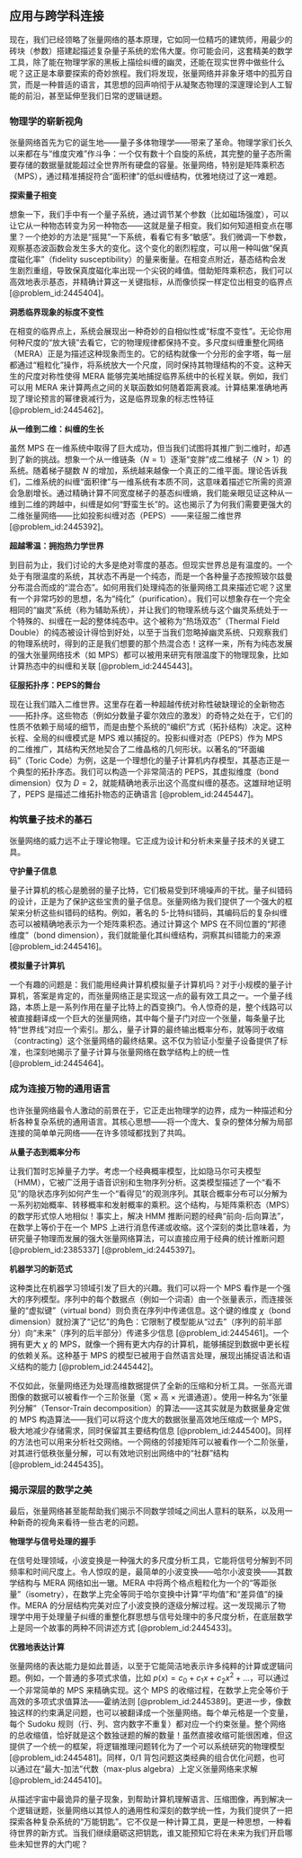 ## 应用与跨学科连接

现在，我们已经领略了张量网络的基本原理，它如同一位精巧的建筑师，用最少的砖块（参数）搭建起描述复杂量子系统的宏伟大厦。你可能会问，这套精美的数学工具，除了能在物理学家的黑板上描绘纠缠的幽灵，还能在现实世界中做些什么呢？这正是本章要探索的奇妙旅程。我们将发现，张量网络并非象牙塔中的孤芳自赏，而是一种普适的语言，其思想的回声响彻于从凝聚态物理的深邃理论到人工智能的前沿，甚至延伸至我们日常的逻辑谜题。

### 物理学的崭新视角

张量网络首先为它的诞生地——量子多体物理学——带来了革命。物理学家们长久以来都在与“维度灾难”作斗争：一个仅有数十个自旋的系统，其完整的量子态所需要存储的数据量就能超过全世界所有硬盘的容量。张量网络，特别是矩阵乘积态（MPS），通过精准捕捉符合“面积律”的低纠缠结构，优雅地绕过了这一难题。

**探索量子相变**

想象一下，我们手中有一个量子系统，通过调节某个参数（比如磁场强度），可以让它从一种物态转变为另一种物态——这就是量子相变。我们如何知道相变点在哪里？一个绝妙的方法是“摇晃”一下系统，看看它有多“敏感”。我们微调一下参数，观察基态波函数会发生多大的变化。这个变化的剧烈程度，可以用一种叫做“保真度磁化率”（fidelity susceptibility）的量来衡量。在相变点附近，基态结构会发生剧烈重组，导致保真度磁化率出现一个尖锐的峰值。借助矩阵乘积态，我们可以高效地表示基态，并精确计算这一关键指标，从而像侦探一样定位出相变的临界点 [@problem_id:2445404]。

**洞悉临界现象的标度不变性**

在相变的临界点上，系统会展现出一种奇妙的自相似性或“标度不变性”。无论你用何种尺度的“放大镜”去看它，它的物理规律都保持不变。多尺度纠缠重整化网络（MERA）正是为描述这种现象而生的。它的结构就像一个分形的金字塔，每一层都通过“粗粒化”操作，将系统放大一个尺度，同时保持其物理结构的不变。这种天生的尺度对称性使得 MERA 能够完美地捕捉临界系统中的长程关联。例如，我们可以用 MERA 来计算两点之间的关联函数如何随着距离衰减。计算结果准确地再现了理论预言的幂律衰减行为，这是临界现象的标志性特征 [@problem_id:2445462]。

**从一维到二维：纠缠的生长**

虽然 MPS 在一维系统中取得了巨大成功，但当我们试图将其推广到二维时，却遇到了新的挑战。想象一个从一维链条（$N=1$）逐渐“变胖”成二维梯子（$N>1$）的系统。随着梯子腿数 $N$ 的增加，系统越来越像一个真正的二维平面。理论告诉我们，二维系统的纠缠“面积律”与一维系统有本质不同，这意味着描述它所需的资源会急剧增长。通过精确计算不同宽度梯子的基态纠缠熵，我们能亲眼见证这种从一维到二维的跨越中，纠缠是如何“野蛮生长”的。这也揭示了为何我们需要更强大的二维张量网络——比如投影纠缠对态（PEPS）——来征服二维世界 [@problem_id:2445392]。

**超越零温：拥抱热力学世界**

到目前为止，我们讨论的大多是绝对零度的基态。但现实世界总是有温度的。一个处于有限温度的系统，其状态不再是一个纯态，而是一个各种量子态按照玻尔兹曼分布混合而成的“混合态”。如何用我们处理纯态的张量网络工具来描述它呢？这里有一个非常巧妙的思想，名为“纯化”（purification）。我们可以想象存在一个完全相同的“幽灵”系统（称为辅助系统），并让我们的物理系统与这个幽灵系统处于一个特殊的、纠缠在一起的整体纯态中。这个被称为“热场双态”（Thermal Field Double）的纯态被设计得恰到好处，以至于当我们忽略掉幽灵系统、只观察我们的物理系统时，得到的正是我们想要的那个热混合态！这样一来，所有为纯态发展的强大张量网络技术（如 MPS）都可以被用来研究有限温度下的物理现象，比如计算热态中的纠缠和关联 [@problem_id:2445443]。

**征服拓扑序：PEPS的舞台**

现在让我们踏入二维世界。这里存在着一种超越传统对称性破缺理论的全新物态——拓扑序。这些物态（例如分数量子霍尔效应的激发）的奇特之处在于，它们的性质不依赖于局域的细节，而是由整个系统的“编织”方式（拓扑结构）决定。这种长程、全局的纠缠模式是 MPS 难以捕捉的。投影纠缠对态（PEPS）作为 MPS 的二维推广，其结构天然地契合了二维晶格的几何形状。以著名的“环面编码”（Toric Code）为例，这是一个理想化的量子计算机内存模型，其基态正是一个典型的拓扑序态。我们可以构造一个非常简洁的 PEPS，其虚拟维度（bond dimension）仅为 $D=2$，就能精确地表示出这个高度纠缠的基态。这雄辩地证明了，PEPS 是描述二维拓扑物态的正确语言 [@problem_id:2445447]。

### 构筑量子技术的基石

张量网络的威力远不止于理论物理。它正成为设计和分析未来量子技术的关键工具。

**守护量子信息**

量子计算机的核心是脆弱的量子比特，它们极易受到环境噪声的干扰。量子纠错码的设计，正是为了保护这些宝贵的量子信息。张量网络为我们提供了一个强大的框架来分析这些纠错码的结构。例如，著名的 5-比特纠错码，其编码后的复杂纠缠态可以被精确地表示为一个矩阵乘积态。通过计算这个 MPS 在不同位置的“邦德维度”（bond dimension），我们就能量化其纠缠结构，洞察其纠错能力的来源 [@problem_id:2445416]。

**模拟量子计算机**

一个有趣的问题是：我们能用经典计算机模拟量子计算机吗？对于小规模的量子计算机，答案是肯定的，而张量网络正是实现这一点的最有效工具之一。一个量子线路，本质上是一系列作用在量子比特上的酉变换门。令人惊奇的是，整个线路可以被直接翻译成一个巨大的张量网络，其中每个量子门对应一个张量，每条量子比特“世界线”对应一个索引。那么，量子计算的最终输出概率分布，就等同于收缩（contracting）这个张量网络的最终结果。这不仅为验证小型量子设备提供了标准，也深刻地揭示了量子计算与张量网络在数学结构上的统一性 [@problem_id:2445464]。

### 成为连接万物的通用语言

也许张量网络最令人激动的前景在于，它正走出物理学的边界，成为一种描述和分析各种复杂系统的通用语言。其核心思想——将一个庞大、复杂的整体分解为局部连接的简单单元网络——在许多领域都找到了共鸣。

**从量子态到概率分布**

让我们暂时忘掉量子力学。考虑一个经典概率模型，比如隐马尔可夫模型（HMM），它被广泛用于语音识别和生物序列分析。这类模型描述了一个“看不见”的隐状态序列如何产生一个“看得见”的观测序列。其联合概率分布可以分解为一系列初始概率、转移概率和发射概率的乘积。这个结构，与矩阵乘积态（MPS）的数学形式惊人地相似！事实上，解决 HMM 推断问题的经典“前向-后向算法”，在数学上等价于在一个 MPS 上进行消息传递或收缩。这个深刻的类比意味着，为研究量子物理而发展的强大张量网络算法，可以直接应用于经典的统计推断问题 [@problem_id:2385337] [@problem_id:2445397]。

**机器学习的新范式**

这种类比在机器学习领域引发了巨大的兴趣。我们可以将一个 MPS 看作是一个强大的序列模型。序列中的每个数据点（例如一个词语）由一个张量表示，而连接张量的“虚拟键”（virtual bond）则负责在序列中传递信息。这个键的维度 $\chi$（bond dimension）就扮演了“记忆”的角色：它限制了模型能从“过去”（序列的前半部分）向“未来”（序列的后半部分）传递多少信息 [@problem_id:2445461]。一个拥有更大 $\chi$ 的 MPS，就像一个拥有更大内存的计算机，能够捕捉到数据中更长程的依赖关系。这种基于 MPS 的模型已被用于自然语言处理，展现出捕捉语法和语义结构的能力 [@problem_id:2445442]。

不仅如此，张量网络还为处理高维数据提供了全新的压缩和分析工具。一张高光谱图像的数据可以被看作一个三阶张量（宽 $\times$ 高 $\times$ 光谱通道）。使用一种名为“张量列分解”（Tensor-Train decomposition）的算法——这其实就是为数据量身定做的 MPS 构造算法——我们可以将这个庞大的数据张量高效地压缩成一个 MPS，极大地减少存储需求，同时保留其主要结构信息 [@problem_id:2445400]。同样的方法也可以用来分析社交网络。一个网络的邻接矩阵可以被看作一个二阶张量，对其进行低秩张量分解，可以有效地识别出网络中的“社群”结构 [@problem_id:2445435]。

### 揭示深层的数学之美

最后，张量网络甚至能帮助我们揭示不同数学领域之间出人意料的联系，以及用一种新奇的视角来看待一些古老的问题。

**物理学与信号处理的握手**

在信号处理领域，小波变换是一种强大的多尺度分析工具，它能将信号分解到不同频率和时间尺度上。令人惊叹的是，最简单的小波变换——哈尔小波变换——其数学结构与 MERA 网络如出一辙。MERA 中将两个格点粗粒化为一个的“等距张量”（isometry），在数学上完全等同于哈尔变换中计算“平均值”和“差异值”的操作。MERA 的分层结构完美对应了小波变换的逐级分解过程。这一发现揭示了物理学中用于处理量子纠缠的重整化群思想与信号处理中的多尺度分析，在底层数学上是同一个故事的两种不同讲述方式 [@problem_id:2445433]。

**优雅地表达计算**

张量网络的表达能力是如此普适，以至于它能简洁地表示许多纯粹的计算或逻辑问题。例如，一个普通的多项式求值，比如 $p(x) = c_0 + c_1x + c_2x^2 + \dots$，可以通过一个非常简单的 MPS 来精确实现。这个 MPS 的收缩过程，在数学上完全等价于高效的多项式求值算法——霍纳法则 [@problem_id:2445389]。更进一步，像数独这样的约束满足问题，也可以被翻译成一个张量网络。每个单元格是一个变量，每个 Sudoku 规则（行、列、宫内数字不重复）都对应一个约束张量。整个网络的总收缩值，恰好就是这个数独谜题的解的数量！虽然直接收缩可能很困难，但这提供了一个统一的框架，将逻辑推理问题转化为了一个可以系统研究的物理模型 [@problem_id:2445481]。同样，0/1 背包问题这类经典的组合优化问题，也可以通过在“最大-加法”代数（max-plus algebra）上定义张量网络来求解 [@problem_id:2445410]。

从描述宇宙中最诡异的量子现象，到帮助计算机理解语言、压缩图像，再到解决一个逻辑谜题，张量网络以其惊人的通用性和深刻的数学统一性，为我们提供了一把探索各种复杂系统的“万能钥匙”。它不仅是一种计算工具，更是一种思想，一种看待世界的新方式。当我们继续磨砺这把钥匙，谁又能预知它将在未来为我们开启哪些未知世界的大门呢？